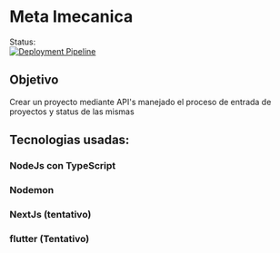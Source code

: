 # Meta lmecanica
Status:  
[![Deployment Pipeline](https://github.com/JavierSantoyo89/metalMecanica/actions/workflows/pipeline.yml/badge.svg?branch=master)](https://github.com/JavierSantoyo89/metalMecanica/actions/workflows/pipeline.yml)
## Objetivo
 Crear un proyecto mediante API's manejado el proceso de entrada de proyectos y status de las mismas
 
## Tecnologias usadas:
### NodeJs con TypeScript
### Nodemon
### NextJs (tentativo)
### flutter (Tentativo)

